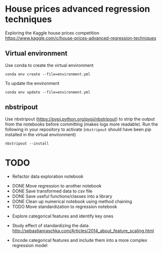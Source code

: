 # House prices advanced regression techniques
Exploring the Kaggle house prices competition
https://www.kaggle.com/c/house-prices-advanced-regression-techniques

## Virtual environment

Use conda to create the virtual environment

```
conda env create --file=environment.yml
```

To update the environment

```
conda env update --file=environment.yml
```

## nbstripout
Use nbstripout (https://pypi.python.org/pypi/nbstripout) to strip the output from the notebooks before committing (makes logs more readable). Run the following in your repository to activate (`nbstripout` should have been pip installed in the virtual environment)

```
nbstripout --install
```

# TODO

- Refactor data exploration notebook
 + DONE Move regression to another notebook
 + DONE Save transformed data to csv file
 + DONE Save useful functions/classes into a library
 + DONE Clean up numerical notebook using method chaining
 + TODO Move standardization to regression notebook
- Explore categorical features and identify key ones
 + Study effect of standardizing the data http://sebastianraschka.com/Articles/2014_about_feature_scaling.html
- Encode categorical features and include them into a more complex regression model
